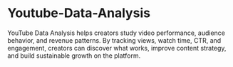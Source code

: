 # Youtube-Data-Analysis
YouTube Data Analysis helps creators study video performance, audience behavior, and revenue patterns. By tracking views, watch time, CTR, and engagement, creators can discover what works, improve content strategy, and build sustainable growth on the platform.
